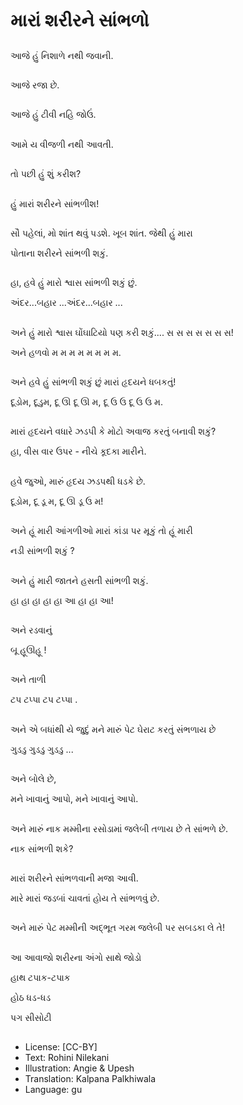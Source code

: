 # મારાં શરીરને સાંભળો

##
આજે હું નિશાળે નથી જવાની. 

##
આજે રજા છે. 

##
આજે હું ટીવી નહિ જોઉં. 

##
આમે ય વીજળી નથી આવતી. 

##
તો પછી હું શું કરીશ? 

##
હું મારાં શરીરને સાંભળીશ! 

##
સૌ પહેલાં, મો શાંત થવું પડશે. ખૂબ શાંત. જેથી હું મારા 

પોતાના શરીરને સાંભળી શકું. 

##
હા, હવે હું મારો શ્વાસ સાંભળી શકું છું. 

અંદર...બહાર ...અંદર...બહાર ...

##
અને હું મારો શ્વાસ ઘોંઘાટિયો પણ કરી શકું.... સ સ સ સ સ સ સ! 

અને હળવો મ મ મ મ મ મ મ મ. 

##
અને  હવે હું સાંભળી શકું છું મારાં હૃદયને ધબકતું! 

દૂડોમ, દૂડુમ, દૂ ઊ  દૂ ઊ મ, દૂ ઉ ઉ  દૂ ઉ ઉ મ.

##
મારાં હૃદયને વધારે ઝડપી કે મોટો અવાજ કરતું બનાવી શકું? 

હા, વીસ વાર ઉપર - નીચે કૂદકા મારીને. 

##
હવે જુઓ, મારું હૃદય ઝડપથી ધડકે છે. 

દૂડોમ, દૂ ડૂ મ, દૂ ઊ ડૂ ઉ મ! 

##
અને હૂં મારી આંગળીઓ મારાં કાંડા પર મૂકું તો હૂં મારી

નડી સાંભળી શકું ?

##
અને હું મારી જાતને હસતી સાંભળી શકું. 

હા હા હા હા હા આ હા હા આ! 

##
અને રડવાનું

બૂ હૂઊહૂ !

##
અને તાળી 

ટપ ટપ્પા ટપ ટપ્પા .

##
અને એ બધાંથી યે જુદું મને મારું પેટ ઘેરાટ કરતું સંભળાય છે 

ગુડડુ ગુડડુ ગુડડુ ...

##
અને બોલે છે, 

મને ખાવાનું આપો, મને ખાવાનું આપો. 

##
અને મારું નાક મમ્મીના રસોડામાં જલેબી તળાય છે તે સાંભળે છે. 

નાક સાંભળી શકે? 

##
મારાં શરીરને સાંભળવાની મજા આવી. 

મારે મારાં જડબાં ચાવતાં હોય તે સાંભળવું છે. 

##
અને મારું પેટ મમ્મીની અદ્ભૂત ગરમ  જલેબી પર સબડકા લે તે! 

##
આ આવાજો શરીરના અંગો સાથે જોડો 

હાથ                    ટપાક-ટપાક 

હોઠ                         ધડ-ધડ 

પગ                         સીસોટી 

##
* License: [CC-BY]
* Text: Rohini Nilekani
* Illustration: Angie & Upesh
* Translation: Kalpana Palkhiwala
* Language: gu
